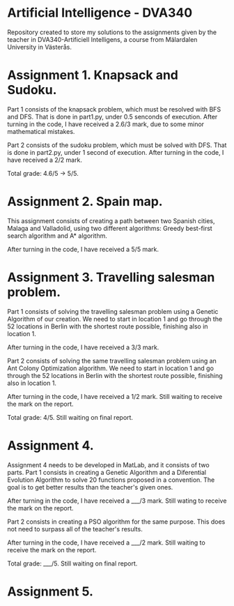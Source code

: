 # Artificial Intelligence - DVA340
Repository created to store my solutions to the assignments given by the teacher in DVA340-Artificiell Intelligens, a course from Mälardalen University in Västerås.

# Assignment 1. Knapsack and Sudoku.
Part 1 consists of the knapsack problem, which must be resolved with BFS and DFS. 
That is done in part1.py, under 0.5 senconds of execution.
After turning in the code, I have received a 2.6/3 mark, due to some minor mathematical mistakes.

Part 2 consists of the sudoku problem, which must be solved with DFS.
That is done in part2.py, under 1 second of execution.
After turning in the code, I have received a 2/2 mark.

Total grade: 4.6/5 -> 5/5.

# Assignment 2. Spain map. 
This assignment consists of creating a path between two Spanish cities, Malaga and Valladolid, 
using two different algorithms: Greedy best-first search algorithm and A* algorithm. 

After turning in the code, I have received a 5/5 mark.

# Assignment 3. Travelling salesman problem.
Part 1 consists of solving the travelling salesman problem using a Genetic Algorithm of our creation.
We need to start in location 1 and go through the 52 locations in Berlin with the shortest route possible, 
finishing also in location 1. 

After turning in the code, I have received a 3/3 mark.

Part 2 consists of solving the same travelling salesman problem using an Ant Colony Optimization algorithm.
We need to start in location 1 and go through the 52 locations in Berlin with the shortest route possible,
finishing also in location 1.

After turning in the code, I have received a 1/2 mark. Still waiting to receive the mark on the report.

Total grade: 4/5. Still waiting on final report.

# Assignment 4. 
Assignment 4 needs to be developed in MatLab, and it consists of two parts.
Part 1 consists in creating a Genetic Algorithm and a Diferential Evolution Algorithm to solve 20 functions
proposed in a convention. The goal is to get better results than the teacher's given ones. 

After turning in the code, I have received a ___/3 mark. Still wating to receive the mark on the report. 

Part 2 consists in creating a PSO algorithm for the same purpose. This does not need to surpass all of the
teacher's results.

After turning in the code, I have received a ___/2 mark. Still waiting to receive the mark on the report.

Total grade: ___/5. Still waiting on final report.

# Assignment 5.
